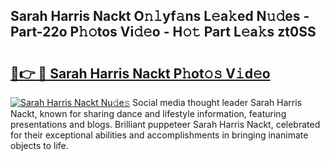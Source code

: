 ## Sarah Harris Nackt O𝚗𝚕yf𝚊ns L𝚎a𝚔ed N𝚞𝚍es - Part-22o P𝚑𝚘tos Vi𝚍𝚎o - H𝚘𝚝 Part L𝚎a𝚔s zt0SS

# <h2><a href="http://kf5qhoq.oniu.top/?m=Sarah+Harris+Nackt">🔗👉 🔴 Sarah Harris Nackt P𝚑ot𝚘𝚜 V𝚒d𝚎o</a></h2>

[![Sarah Harris Nackt Nu𝚍e𝚜](https://i.imgur.com/0qMVB7G.gif)](http://kf5qhoq.oniu.top/?m=Sarah+Harris+Nackt)
Social media thought leader Sarah Harris Nackt, known for sharing dance and lifestyle information, featuring presentations and blogs. Brilliant puppeteer Sarah Harris Nackt, celebrated for their exceptional abilities and accomplishments in bringing inanimate objects to life.  
